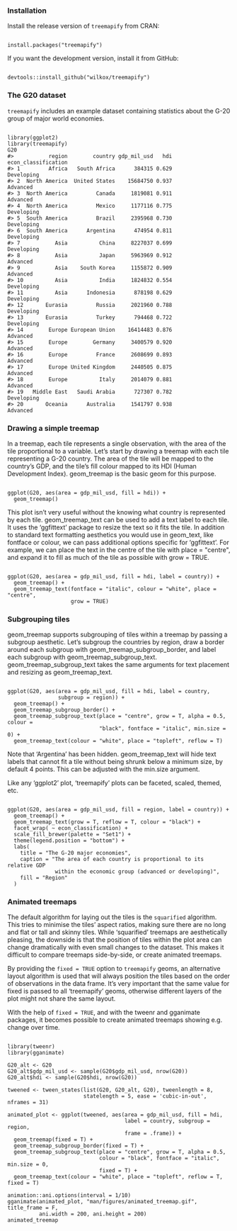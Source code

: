 ### Installation
Install the release version of ``treemapify`` from CRAN:
<pre><code>
install.packages("treemapify")
</code></pre>
If you want the development version, install it from GitHub:
<pre><code>
devtools::install_github("wilkox/treemapify")
</code></pre>
### The G20 dataset
``treemapify`` includes an example dataset containing statistics about the G-20 group of major world economies.
<pre><code>
library(ggplot2)
library(treemapify)
G20
#>           region        country gdp_mil_usd   hdi econ_classification
#> 1         Africa   South Africa      384315 0.629          Developing
#> 2  North America  United States    15684750 0.937            Advanced
#> 3  North America         Canada     1819081 0.911            Advanced
#> 4  North America         Mexico     1177116 0.775          Developing
#> 5  South America         Brazil     2395968 0.730          Developing
#> 6  South America      Argentina      474954 0.811          Developing
#> 7           Asia          China     8227037 0.699          Developing
#> 8           Asia          Japan     5963969 0.912            Advanced
#> 9           Asia    South Korea     1155872 0.909            Advanced
#> 10          Asia          India     1824832 0.554          Developing
#> 11          Asia      Indonesia      878198 0.629          Developing
#> 12       Eurasia         Russia     2021960 0.788          Developing
#> 13       Eurasia         Turkey      794468 0.722          Developing
#> 14        Europe European Union    16414483 0.876            Advanced
#> 15        Europe        Germany     3400579 0.920            Advanced
#> 16        Europe         France     2608699 0.893            Advanced
#> 17        Europe United Kingdom     2440505 0.875            Advanced
#> 18        Europe          Italy     2014079 0.881            Advanced
#> 19   Middle East   Saudi Arabia      727307 0.782          Developing
#> 20       Oceania      Australia     1541797 0.938            Advanced
</code></pre>
### Drawing a simple treemap
In a treemap, each tile represents a single observation, with the area of the tile proportional to a variable. Let’s start by drawing a treemap with each tile representing a G-20 country. The area of the tile will be mapped to the country’s GDP, and the tile’s fill colour mapped to its HDI (Human Development Index). geom_treemap is the basic geom for this purpose.
<pre><code>
ggplot(G20, aes(area = gdp_mil_usd, fill = hdi)) +
  geom_treemap()
</code></pre>

This plot isn’t very useful without the knowing what country is represented by each tile. geom_treemap_text can be used to add a text label to each tile. It uses the ‘ggfittext’ package to resize the text so it fits the tile. In addition to standard text formatting aesthetics you would use in geom_text, like fontface or colour, we can pass additional options specific for ‘ggfittext’. For example, we can place the text in the centre of the tile with place = "centre", and expand it to fill as much of the tile as possible with grow = TRUE.
<pre><code>
ggplot(G20, aes(area = gdp_mil_usd, fill = hdi, label = country)) +
  geom_treemap() +
  geom_treemap_text(fontface = "italic", colour = "white", place = "centre",
                    grow = TRUE)
</code></pre>

### Subgrouping tiles
geom_treemap supports subgrouping of tiles within a treemap by passing a subgroup aesthetic. Let’s subgroup the countries by region, draw a border around each subgroup with geom_treemap_subgroup_border, and label each subgroup with geom_treemap_subgroup_text. geom_treemap_subgroup_text takes the same arguments for text placement and resizing as geom_treemap_text.
<pre><code>
ggplot(G20, aes(area = gdp_mil_usd, fill = hdi, label = country,
                subgroup = region)) +
  geom_treemap() +
  geom_treemap_subgroup_border() +
  geom_treemap_subgroup_text(place = "centre", grow = T, alpha = 0.5, colour =
                             "black", fontface = "italic", min.size = 0) +
  geom_treemap_text(colour = "white", place = "topleft", reflow = T)
</code></pre>

Note that ‘Argentina’ has been hidden. geom_treemap_text will hide text labels that cannot fit a tile without being shrunk below a minimum size, by default 4 points. This can be adjusted with the min.size argument.

Like any ‘ggplot2’ plot, ‘treemapify’ plots can be faceted, scaled, themed, etc.
<pre><code>
ggplot(G20, aes(area = gdp_mil_usd, fill = region, label = country)) +
  geom_treemap() +
  geom_treemap_text(grow = T, reflow = T, colour = "black") +
  facet_wrap( ~ econ_classification) +
  scale_fill_brewer(palette = "Set1") +
  theme(legend.position = "bottom") +
  labs(
    title = "The G-20 major economies",
    caption = "The area of each country is proportional to its relative GDP
               within the economic group (advanced or developing)",
    fill = "Region"
  )
</code></pre>

### Animated treemaps
The default algorithm for laying out the tiles is the ``squarified`` algorithm. This tries to minimise the tiles’ aspect ratios, making sure there are no long and flat or tall and skinny tiles. While ‘squarified’ treemaps are aesthetically pleasing, the downside is that the position of tiles within the plot area can change dramatically with even small changes to the dataset. This makes it difficult to compare treemaps side-by-side, or create animated treemaps.

By providing the ``fixed = TRUE`` option to ``treemapify`` geoms, an alternative layout algorithm is used that will always position the tiles based on the order of observations in the data frame. It’s very important that the same value for fixed is passed to all ‘treemapify’ geoms, otherwise different layers of the plot might not share the same layout.

With the help of ``fixed = TRUE``, and with the tweenr and gganimate packages, it becomes possible to create animated treemaps showing e.g. change over time.

<pre><code>
library(tweenr)
library(gganimate)

G20_alt <- G20
G20_alt$gdp_mil_usd <- sample(G20$gdp_mil_usd, nrow(G20))
G20_alt$hdi <- sample(G20$hdi, nrow(G20))

tweened <- tween_states(list(G20, G20_alt, G20), tweenlength = 8,
                        statelength = 5, ease = 'cubic-in-out', nframes = 31)

animated_plot <- ggplot(tweened, aes(area = gdp_mil_usd, fill = hdi,
                                     label = country, subgroup = region,
                                     frame = .frame)) +
  geom_treemap(fixed = T) +
  geom_treemap_subgroup_border(fixed = T) +
  geom_treemap_subgroup_text(place = "centre", grow = T, alpha = 0.5,
                             colour = "black", fontface = "italic", min.size = 0,
                             fixed = T) +
  geom_treemap_text(colour = "white", place = "topleft", reflow = T, fixed = T)

animation::ani.options(interval = 1/10)
gganimate(animated_plot, "man/figures/animated_treemap.gif", title_frame = F,
          ani.width = 200, ani.height = 200)
animated_treemap
</code></pre>
